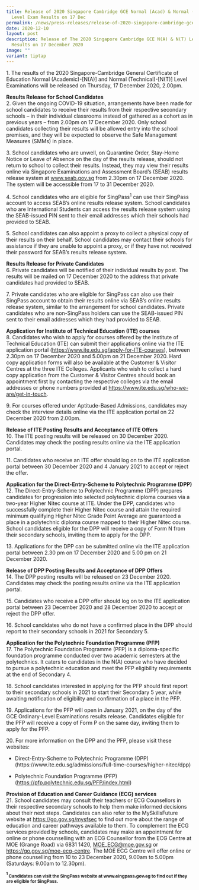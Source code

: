 ```yaml
---
title: Release of 2020 Singapore Cambridge GCE Normal (Acad) & Normal (Tech)
  Level Exam Results on 17 Dec
permalink: /news/press-releases/release-of-2020-singapore-cambridge-gce-n-a-n-t-exam-results-on-17-dec-20/
date: 2020-12-10
layout: post
description: Release of The 2020 Singapore Cambridge GCE N(A) & N(T) Level Exam
  Results on 17 December 2020
image: ""
variant: tiptap
---
```

<p>1. The results of the 2020 Singapore-Cambridge General Certificate of
Education Normal (Academic)-[N(A)] and Normal (Technical)-[N(T)] Level
Examinations will be released on Thursday, 17 December 2020, 2.00pm.</p>
<p><strong>Results Release for School Candidates</strong>
<br>2. Given the ongoing COVID-19 situation, arrangements have been made for
school candidates to receive their results from their respective secondary
schools – in their individual classrooms instead of gathered as a cohort
as in previous years – from 2.00pm on 17 December 2020. Only school candidates
collecting their results will be allowed entry into the school premises,
and they will be expected to observe the Safe Management Measures (SMMs)
in place.</p>
<p>3. School candidates who are unwell, on Quarantine Order, Stay-Home Notice
or Leave of Absence on the day of the results release, should not return
to school to collect their results. Instead, they may view their results
online via Singapore Examinations and Assessment Board’s (SEAB) results
release system at <a href="https://www.seab.gov.sg/" rel="noopener noreferrer nofollow" target="_blank">www.seab.gov.sg</a> from 2.30pm on 17 December
2020. The system will be accessible from 17 to 31 December 2020.</p>
<p>4. School candidates who are eligible for SingPass<sup>1</sup> can use
their SingPass account to access SEAB’s online results release system.
School candidates who are International Students can access the results
release system using the SEAB-issued PIN sent to their email addresses
which their schools had provided to SEAB.</p>
<p>5. School candidates can also appoint a proxy to collect a physical copy
of their results on their behalf. School candidates may contact their schools
for assistance if they are unable to appoint a proxy, or if they have not
received their password for SEAB’s results release system.</p>
<p><strong>Results Release for Private Candidates</strong>
<br>6. Private candidates will be notified of their individual results by
post. The results will be mailed on 17 December 2020 to the address that
private candidates had provided to SEAB.</p>
<p>7. Private candidates who are eligible for SingPass can also use their
SingPass account to obtain their results online via SEAB’s online results
release system, similar to the arrangement for school candidates. Private
candidates who are non-SingPass holders can use the SEAB-issued PIN sent
to their email addresses which they had provided to SEAB.</p>
<p><strong>Application for Institute of Technical Education (ITE) courses</strong>
<br>8. Candidates who wish to apply for courses offered by the Institute of
Technical Education (ITE) can submit their applications online via the
ITE application portal (<a href="https://www.ite.edu.sg/apply-for-ITE-courses" rel="noopener noreferrer nofollow" target="_blank">https://www.ite.edu.sg/apply-for-ITE-courses</a>),
between 2.30pm on 17 December 2020 and 5.00pm on 21 December 2020. Hard
copy application forms will also be available at the Customer &amp; Visitor
Centres at the three ITE Colleges. Applicants who wish to collect a hard
copy application from the Customer &amp; Visitor Centres should book an
appointment first by contacting the respective colleges via the email addresses
or phone numbers provided at <a href="https://www.ite.edu.sg/who-we-are/get-in-touch" rel="noopener noreferrer nofollow" target="_blank">https://www.ite.edu.sg/who-we-are/get-in-touch</a>.</p>
<p>9. For courses offered under Aptitude-Based Admissions, candidates may
check the interview details online via the ITE application portal on 22
December 2020 from 2.00pm.</p>
<p><strong>Release of ITE Posting Results and Acceptance of ITE Offers</strong>
<br>10. The ITE posting results will be released on 30 December 2020. Candidates
may check the posting results online via the ITE application portal.</p>
<p>11. Candidates who receive an ITE offer should log on to the ITE application
portal between 30 December 2020 and 4 January 2021 to accept or reject
the offer.</p>
<p><strong>Application for the Direct-Entry-Scheme to Polytechnic Programme (DPP)</strong>
<br>12. The Direct-Entry-Scheme to Polytechnic Programme (DPP) prepares candidates
for progression into selected polytechnic diploma courses via a two-year
Higher Nitec course at ITE. Under the DPP, candidates who successfully
complete their Higher Nitec course and attain the required minimum qualifying
Higher Nitec Grade Point Average are guaranteed a place in a polytechnic
diploma course mapped to their Higher Nitec course. School candidates eligible
for the DPP will receive a copy of Form N from their secondary schools,
inviting them to apply for the DPP.</p>
<p>13. Applications for the DPP can be submitted online via the ITE application
portal between 2.30 pm on 17 December 2020 and 5.00 pm on 21 December 2020.</p>
<p><strong>Release of DPP Posting Results and Acceptance of DPP Offers</strong>
<br>14. The DPP posting results will be released on 23 December 2020. Candidates
may check the posting results online via the ITE application portal.</p>
<p>15. Candidates who receive a DPP offer should log on to the ITE application
portal between 23 December 2020 and 28 December 2020 to accept or reject
the DPP offer.</p>
<p>16. School candidates who do not have a confirmed place in the DPP should
report to their secondary schools in 2021 for Secondary 5.</p>
<p><strong>Application for the Polytechnic Foundation Programme (PFP)</strong>
<br>17. The Polytechnic Foundation Programme (PFP) is a diploma-specific foundation
programme conducted over two academic semesters at the polytechnics. It
caters to candidates in the N(A) course who have decided to pursue a polytechnic
education and meet the PFP eligibility requirements at the end of Secondary
4.</p>
<p>18. School candidates interested in applying for the PFP should first
report to their secondary schools in 2021 to start their Secondary 5 year,
while awaiting notification of eligibility and confirmation of a place
in the PFP.</p>
<p>19. Applications for the PFP will open in January 2021, on the day of
the GCE Ordinary-Level Examinations results release. Candidates eligible
for the PFP will receive a copy of Form P on the same day, inviting them
to apply for the PFP.</p>
<p>20. For more information on the DPP and the PFP, please visit these websites:</p>
<ul data-tight="true" class="tight">
<li>
<p>Direct-Entry-Scheme to Polytechnic Programme (DPP)
<br>(https://www.ite.edu.sg/admissions/full-time-courses/higher-nitec/dpp)</p>
</li>
<li>
<p>Polytechnic Foundation Programme (PFP)
<br>(<a href="https://pfp.polytechnic.edu.sg/PFP/index.html" rel="noopener noreferrer nofollow" target="_blank">https://pfp.polytechnic.edu.sg/PFP/index.html</a>)</p>
</li>
</ul>
<p><strong>Provision of Education and Career Guidance (ECG) services</strong>
<br>21. School candidates may consult their teachers or ECG Counsellors in
their respective secondary schools to help them make informed decisions
about their next steps. Candidates can also refer to the MySkillsFuture
website at <a href="https://go.gov.sg/mysfsec" rel="noopener noreferrer nofollow" target="_blank">https://go.gov.sg/mysfsec</a> to
find out more about the range of education and career pathways available
to them. To complement the ECG services provided by schools, candidates
may make an appointment for online or phone counselling with an ECG Counsellor
from the ECG Centre at MOE (Grange Road) via 6831 1420, <a href="mailto: MOE_ECG@moe.gov.sg" rel="noopener noreferrer nofollow" target="_blank">MOE_ECG@moe.gov.sg</a> or
<a href="https://go.gov.sg/moe-ecg-centre" rel="noopener noreferrer nofollow" target="_blank">https://go.gov.sg/moe-ecg-centre</a>. The MOE ECG Centre will offer online
or phone counselling from 10 to 23 December 2020, 9.00am to 5.00pm (Saturdays:
9.00am to 12.30pm).
<br>
</p>
<p><strong><sup><sub>1 </sub></sup><sub>Candidates can visit the SingPass website at </sub><a href="https://www.singpass.gov.sg/" rel="noopener noreferrer nofollow" target="_blank"><sub>www.singpass.gov.sg</sub></a><sub> to find out if they are eligible for SingPass.</sub></strong>
</p>
<p></p>